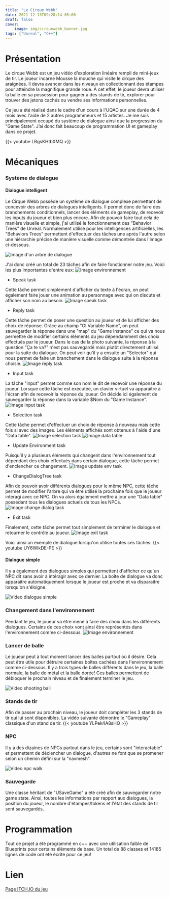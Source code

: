 ```yaml
---
title: "Le Cirque Webb"
date: 2021-12-13T09:28:14-05:00
draft: false
cover:
    image: img/cirquewebb_banner.jpg
tags: ["Unreal", "C++"]
---
```


# Présentation

Le cirque Webb est un jeu vidéo d’exploration linéaire rempli de mini-jeux de tir. Le joueur incarne Mousse la mouche qui visite le cirque des araignées. Il devra avancer dans les niveaux en collectionnant des étampes pour atteindre la magnifique grande roue.  À cet effet, le joueur devra utiliser la balle en sa possession pour gagner à des stands de tir, explorer pour trouver des jetons cachés ou vendre ses informations personnelles.

Ce jeu a été réalisé dans le cadre d'un cours à l'UQAC sur une durée de 4 mois avec l'aide de 2 autres programmeurs et 15 artistes. Je me suis principalement occupé du système de dialogue ainsi que la progression du "Game State". J’ai donc fait beaucoup de programmation UI et gameplay dans ce projet.

{{< youtube LBgsKHtbXMQ >}}

# Mécaniques

### Système de dialogue

#### Dialogue intelligent

Le Cirque Webb possède un système de dialogue complexe permettant de concevoir des arbres de dialogues intelligents. Il permet donc de faire des branchements conditionnels, lancer des éléments de gameplay, de recevoir les inputs du joueur et bien plus encore. Afin de pouvoir faire tout cela de manière visuelle et simple, j'ai utilisé le fonctionnement des "Behavior Trees" de Unreal. Normalement utilisé pour les intelligences artificielles, les "Behaviors Trees" permettent d'effectuer des tâches une après l'autre selon une hiérarchie précise de manière visuelle comme démontrée dans l'image ci-dessous.

![Image d'un arbre de dialogue](/img/cirquewebb_dialogueTree.PNG)

J'ai donc créé un total de 23 tâches afin de faire fonctionner notre jeu. Voici les plus importantes d'entre eux:
![Image environnement](/img/cirquewebb_dialogue_task.png)

- Speak task

Cette tâche permet simplement d'afficher du texte à l'écran, on peut également faire jouer une animation au personnage avec qui on discute et afficher son nom au besoin.
![Image speak task](/img/cirquewebb_dialogue_speaktask.png)

- Reply task

Cette tâche permet de poser une question au joueur et de lui afficher des choix de réponse. Grâce au champ "GI Variable Name", on peut sauvegarder la réponse dans une "map" du "Game Instance" ce qui va nous permettre de modifier certains éléments du jeu dépendamment des choix effectués par le joueur. Dans le cas de la photo suivante, la réponse à la question "Ça te va?" n'est pas sauvegardé mais plutôt directement utilisé pour la suite du dialogue. On peut voir qu'il y a ensuite un "Selector" qui nous permet de faire un branchement dans le dialogue suite à la réponse choisie.
![Image reply task](/img/cirquewebb_dialogue_replytask.png)

- Input task

La tâche "input" permet comme son nom le dit de recevoir une réponse du joueur. Lorsque cette tâche est exécutée, un clavier virtuel va apparaitre à l'écran afin de recevoir la réponse du joueur. On décide ici également de sauvegarder la réponse dans la variable $Nom du "Game Instance".
![Image input task](/img/cirquewebb_dialogue_inputtask.png)

- Selection task

Cette tâche permet d'effectuer un choix de réponse à nouveau mais cette fois si avec des images. Les éléments affichés sont obtenus à l'aide d'une "Data table".
![Image selection task](/img/cirquewebb_dialogue_selectiontask.png)
![Image data table](/img/cirquewebb_dialogue_datatable.png)

- Update Environment task

Puisqu'il y a plusieurs éléments qui changent dans l'environnement tout dépendant des choix effectués dans certain dialogue, cette tâche permet d'enclencher ce changement.
![Image update env task](/img/cirquewebb_dialogue_updateEnv.png)

- ChangeDialogTree task

Afin de pouvoir avoir différents dialogues pour le même NPC, cette tâche permet de modifier l'arbre qui va être utilisé la prochaine fois que le joueur interagi avec ce NPC. On va alors également mettre à jour une "Data table" possédant tous les dialogues actuels de tous les NPCs.
![Image change dialog task](/img/cirquewebb_dialogue_changetree.png)

- Exit task

Finalement, cette tâche permet tout simplement de terminer le dialogue et retourner le contrôle au joueur.
![Image exit task](/img/cirquewebb_dialogue_exit.png)

Voici ainsi un exemple de dialogue lorsqu'on utilise toutes ces tâches:
{{< youtube UY6WIkDE-PE >}}

#### Dialogue simple

Il y a également des dialogues simples qui permettent d'afficher ce qu'un NPC dit sans avoir à intéragir avec ce dernier. La boîte de dialogue va donc apparaitre automatiquement lorsque le joueur est proche et va disparaitre lorsqu'on s'éloigne.

![Video dialogue simple](/img/cirquewebb_dialogueSimple.webp)

### Changement dans l'environnement

Pendant le jeu, le joueur va être mené à faire des choix dans les différents dialogues. Certains de ces choix vont ainsi être représentés dans l'environnement comme ci-dessous.
![Image environnement](/img/cirquewebb_affiche.png)

### Lancer de balle

Le joueur peut à tout moment lancer des balles partout où il désire. Cela peut être utile pour détruire certaines boîtes cachées dans l'environnement comme ci-dessous. Il y a trois types de balles différents dans le jeu, la balle normale, la balle de métal et la balle dorée! Ces balles permettent de débloquer le prochain niveau et de finalement terminer le jeu.

![Video shooting ball](/img/cirquewebb_shoot.webp)


### Stands de tir

Afin de passer au prochain niveau, le joueur doit compléter les 3 stands de tir qui lui sont disponibles. La vidéo suivante démontre le "Gameplay" classique d'un stand de tir.
{{< youtube YLPek4A8sHQ >}}


### NPC

Il y a des dizaines de NPCs partout dans le jeu, certains sont "interactable" et permettent de déclencher un dialogue, d'autres ne font que se promener selon un chemin défini sur la "navmesh".

![Video npc walk](/img/cirquewebb_npcwalk.webp)


### Sauvegarde

Une classe héritant de "USaveGame" a été créé afin de sauvegarder notre game state. Ainsi, toutes les informations par rapport aux dialogues, la position du joueur, le nombre d'étampes/tokens et l'état des stands de tir sont sauvegardés.

# Programmation

Tout ce projet a été programmé en c++ avec une utilisation faible de Blueprints pour certains éléments de base. Un total de 88 classes et 14185 lignes de code ont été écrite pour ce jeu!

# Lien

[Page ITCH.IO du jeu](https://uqac.itch.io/le-cirque-webb)
